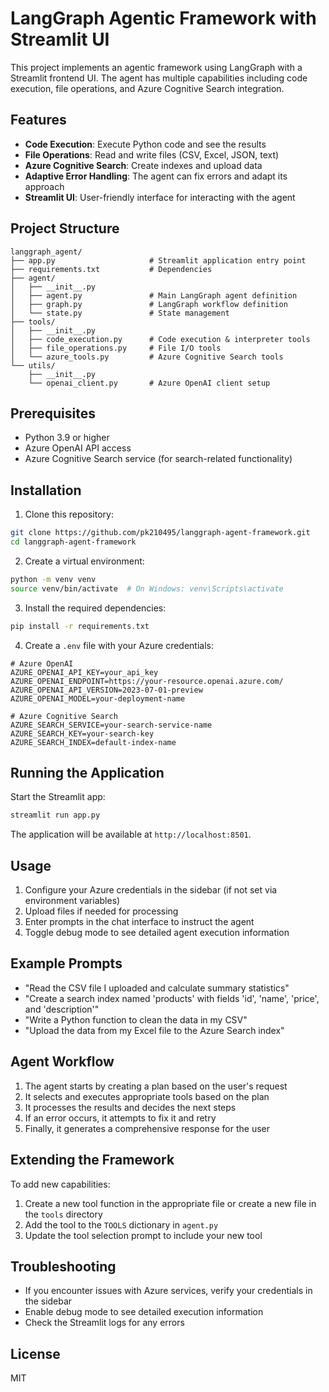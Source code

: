 # LangGraph Agentic Framework with Streamlit UI

This project implements an agentic framework using LangGraph with a Streamlit frontend UI. The agent has multiple capabilities including code execution, file operations, and Azure Cognitive Search integration.

## Features

- **Code Execution**: Execute Python code and see the results
- **File Operations**: Read and write files (CSV, Excel, JSON, text)
- **Azure Cognitive Search**: Create indexes and upload data
- **Adaptive Error Handling**: The agent can fix errors and adapt its approach
- **Streamlit UI**: User-friendly interface for interacting with the agent

## Project Structure

```
langgraph_agent/
├── app.py                     # Streamlit application entry point
├── requirements.txt           # Dependencies
├── agent/
│   ├── __init__.py
│   ├── agent.py               # Main LangGraph agent definition
│   ├── graph.py               # LangGraph workflow definition
│   └── state.py               # State management
├── tools/
│   ├── __init__.py
│   ├── code_execution.py      # Code execution & interpreter tools
│   ├── file_operations.py     # File I/O tools
│   └── azure_tools.py         # Azure Cognitive Search tools
└── utils/
    ├── __init__.py
    └── openai_client.py       # Azure OpenAI client setup
```

## Prerequisites

- Python 3.9 or higher
- Azure OpenAI API access
- Azure Cognitive Search service (for search-related functionality)

## Installation

1. Clone this repository:
```bash
git clone https://github.com/pk210495/langgraph-agent-framework.git
cd langgraph-agent-framework
```

2. Create a virtual environment:
```bash
python -m venv venv
source venv/bin/activate  # On Windows: venv\Scripts\activate
```

3. Install the required dependencies:
```bash
pip install -r requirements.txt
```

4. Create a `.env` file with your Azure credentials:
```
# Azure OpenAI
AZURE_OPENAI_API_KEY=your_api_key
AZURE_OPENAI_ENDPOINT=https://your-resource.openai.azure.com/
AZURE_OPENAI_API_VERSION=2023-07-01-preview
AZURE_OPENAI_MODEL=your-deployment-name

# Azure Cognitive Search
AZURE_SEARCH_SERVICE=your-search-service-name
AZURE_SEARCH_KEY=your-search-key
AZURE_SEARCH_INDEX=default-index-name
```

## Running the Application

Start the Streamlit app:

```bash
streamlit run app.py
```

The application will be available at `http://localhost:8501`.

## Usage

1. Configure your Azure credentials in the sidebar (if not set via environment variables)
2. Upload files if needed for processing
3. Enter prompts in the chat interface to instruct the agent
4. Toggle debug mode to see detailed agent execution information

## Example Prompts

- "Read the CSV file I uploaded and calculate summary statistics"
- "Create a search index named 'products' with fields 'id', 'name', 'price', and 'description'"
- "Write a Python function to clean the data in my CSV"
- "Upload the data from my Excel file to the Azure Search index"

## Agent Workflow

1. The agent starts by creating a plan based on the user's request
2. It selects and executes appropriate tools based on the plan
3. It processes the results and decides the next steps
4. If an error occurs, it attempts to fix it and retry
5. Finally, it generates a comprehensive response for the user

## Extending the Framework

To add new capabilities:

1. Create a new tool function in the appropriate file or create a new file in the `tools` directory
2. Add the tool to the `TOOLS` dictionary in `agent.py`
3. Update the tool selection prompt to include your new tool

## Troubleshooting

- If you encounter issues with Azure services, verify your credentials in the sidebar
- Enable debug mode to see detailed execution information
- Check the Streamlit logs for any errors

## License

MIT